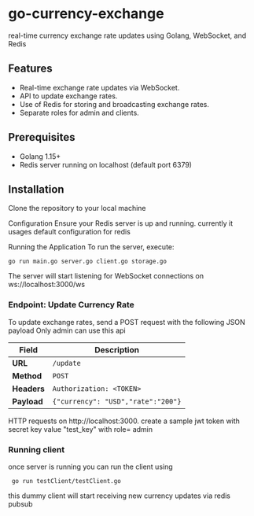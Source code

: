 # go-currency-exchange

real-time currency exchange rate updates using Golang, WebSocket, and Redis

## Features

- Real-time exchange rate updates via WebSocket.
- API to update exchange rates.
- Use of Redis for storing and broadcasting exchange rates.
- Separate roles for admin and clients.

## Prerequisites
- Golang 1.15+
- Redis server running on localhost (default port 6379)

## Installation

Clone the repository to your local machine

Configuration
Ensure your Redis server is up and running.
currently it usages default configuration for redis

Running the Application
To run the server, execute:

```
go run main.go server.go client.go storage.go
```

The server will start listening for WebSocket connections on ws://localhost:3000/ws

### Endpoint: Update Currency Rate
To update exchange rates, send a POST request with the following JSON payload
Only admin can use this api

| Field            | Description                                          |
|------------------|------------------------------------------------------|
| **URL**          | `/update`                                        |
| **Method**       | `POST`                                                |
| **Headers**      | `Authorization: <TOKEN>`                     |
| **Payload** | `{"currency": "USD","rate":"200"}` |

HTTP requests on http://localhost:3000.
create a sample jwt token with secret key value "test_key" with role= admin

### Running client
once server is running you can run the client using 
```
 go run testClient/testClient.go
```
this dummy client will start receiving new currency updates via redis pubsub

